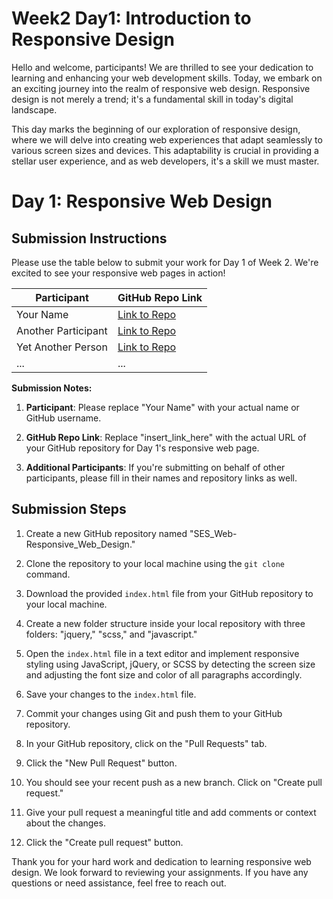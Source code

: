 # Week2 Day1: Introduction to Responsive Design

Hello and welcome, participants! We are thrilled to see your dedication to learning and enhancing your web development skills. Today, we embark on an exciting journey into the realm of responsive web design. Responsive design is not merely a trend; it's a fundamental skill in today's digital landscape. 

This day marks the beginning of our exploration of responsive design, where we will delve into creating web experiences that adapt seamlessly to various screen sizes and devices. This adaptability is crucial in providing a stellar user experience, and as web developers, it's a skill we must master.
# Day 1: Responsive Web Design
## Submission Instructions

Please use the table below to submit your work for Day 1 of Week 2. We're excited to see your responsive web pages in action!

| Participant         | GitHub Repo Link                                      |
| ------------------- | ---------------------------------------------------- |
| Your Name           | [Link to Repo](insert_link_here)                     |
| Another Participant | [Link to Repo](insert_link_here)                     |
| Yet Another Person  | [Link to Repo](insert_link_here)                     |
| ...                 | ...                                                  |

**Submission Notes:**

1. **Participant**: Please replace "Your Name" with your actual name or GitHub username.

2. **GitHub Repo Link**: Replace "insert_link_here" with the actual URL of your GitHub repository for Day 1's responsive web page.

3. **Additional Participants**: If you're submitting on behalf of other participants, please fill in their names and repository links as well.

## Submission Steps

1. Create a new GitHub repository named "SES_Web-Responsive_Web_Design."

2. Clone the repository to your local machine using the `git clone` command.

3. Download the provided `index.html` file from your GitHub repository to your local machine.

4. Create a new folder structure inside your local repository with three folders: "jquery," "scss," and "javascript."

5. Open the `index.html` file in a text editor and implement responsive styling using JavaScript, jQuery, or SCSS by detecting the screen size and adjusting the font size and color of all paragraphs accordingly.

6. Save your changes to the `index.html` file.

7. Commit your changes using Git and push them to your GitHub repository.

8. In your GitHub repository, click on the "Pull Requests" tab.

9. Click the "New Pull Request" button.

10. You should see your recent push as a new branch. Click on "Create pull request."

11. Give your pull request a meaningful title and add comments or context about the changes.

12. Click the "Create pull request" button.

Thank you for your hard work and dedication to learning responsive web design. We look forward to reviewing your assignments. If you have any questions or need assistance, feel free to reach out.
